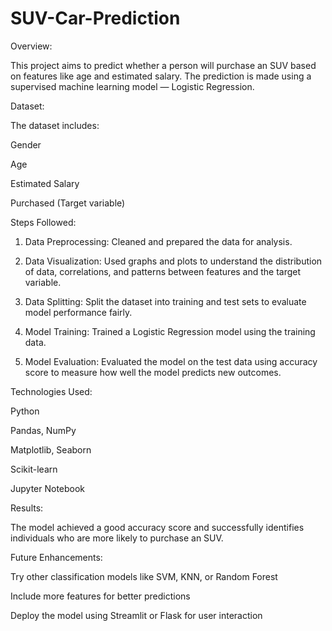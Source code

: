 # SUV-Car-Prediction
Overview:

This project aims to predict whether a person will purchase an SUV based on features like age and estimated salary. The prediction is made using a supervised machine learning model — Logistic Regression.

Dataset:

The dataset includes:

Gender

Age

Estimated Salary

Purchased (Target variable)


Steps Followed:

1. Data Preprocessing:
Cleaned and prepared the data for analysis.


2. Data Visualization:
Used graphs and plots to understand the distribution of data, correlations, and patterns between features and the target variable.


3. Data Splitting:
Split the dataset into training and test sets to evaluate model performance fairly.


4. Model Training:
Trained a Logistic Regression model using the training data.


5. Model Evaluation:
Evaluated the model on the test data using accuracy score to measure how well the model predicts new outcomes.



Technologies Used:

Python

Pandas, NumPy

Matplotlib, Seaborn

Scikit-learn

Jupyter Notebook

Results:

The model achieved a good accuracy score and successfully identifies individuals who are more likely to purchase an SUV.

Future Enhancements:

Try other classification models like SVM, KNN, or Random Forest

Include more features for better predictions

Deploy the model using Streamlit or Flask for user interaction
